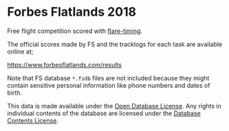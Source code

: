 # Forbes Flatlands 2018

Free flight competition scored with [flare-timing](https://github.com/BlockScope/flare-timing).

The official scores made by FS and the tracklogs for each task are available
online at;

https://www.forbesflatlands.com/results

Note that FS database `*.fsdb` files are not included because they might
contain sensitive personal information like phone numbers and dates of birth.

This data is made available under the
[Open Database License](http://opendatacommons.org/licenses/odbl/1.0/). Any rights in individual
contents of the database are licensed under the
[Database Contents License](http://opendatacommons.org/licenses/dbcl/1.0/).
